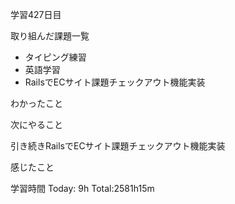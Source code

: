 学習427日目

取り組んだ課題一覧

- タイピング練習
- 英語学習
- RailsでECサイト課題チェックアウト機能実装

わかったこと

次にやること

引き続きRailsでECサイト課題チェックアウト機能実装

感じたこと

学習時間 Today: 9h Total:2581h15m